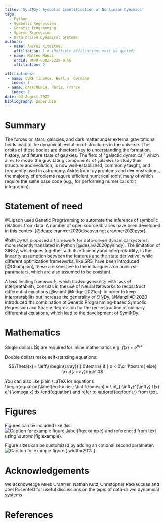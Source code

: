 ```yaml
---
title: 'SynINDy: Symbolic Identification of Nonlinear Dynamics'
tags:
  - Python
  - Symbolic Regression
  - Genetic Programming
  - Sparse Regression
  - Data-driven Dynamical Systems
authors:
  - name: Andrei Kitaitsev
    affiliation: 1 # (Multiple affiliations must be quoted)
  - name: Matteo Manzi
    orcid: 0000-0002-5229-0746
    affiliation: 2

affiliations:
 - name: CURE finance, Berlin, Germany
   index: 1
 - name: DATACRUNCH, Paris, France
   index: 2
date: 04 August 2022
bibliography: paper.bib
---
```


# Summary

The forces on stars, galaxies, and dark matter under external gravitational
fields lead to the dynamical evolution of structures in the universe. The orbits
of these bodies are therefore key to understanding the formation, history, and
future state of galaxies. The field of "galactic dynamics," which aims to model
the gravitating components of galaxies to study their structure and evolution,
is now well-established, commonly taught, and frequently used in astronomy.
Aside from toy problems and demonstrations, the majority of problems require
efficient numerical tools, many of which require the same base code (e.g., for
performing numerical orbit integration).

# Statement of need

@Lipson used Genetic Programming to automate the inference of symbolic relations from data.
A number of open source libraries have been developed in this context
[@deap; cranmer2020discovering; cranmer2020pysr].

@SINDy101 proposed a framework for data-driven dynamical systems, more recently
translated in Python [@desilva2020pysindy]. The limitation of SINDy, which goes together 
with its efficiency and interpretability, is the linearity assumption between the features 
and the state derivative: while different optimization frameworks, like SR3, 
have been introduced [@Champion], these are sensitive to the initial 
guess on nonlinear parameters, which are also assumed to be constant.

A less limiting framework, which trades generality with lack of interpretability,
consists in the use of Neural Networks to reconstruct differential equations [@sciml; @kidger2021on]: in order to
keep interpretability but increase the generality of SINDy, @ManziIAC:2020 introduced the combination 
of Genetic Programming-based Symbolic Regression and Sparse Regression for the reconstruction of ordinary differential equations,
which lead to the development of SymINDy.
# Mathematics

Single dollars ($) are required for inline mathematics e.g. $f(x) = e^{\pi/x}$

Double dollars make self-standing equations:

$$\Theta(x) = \left\{\begin{array}{l}
0\textrm{ if } x < 0\cr
1\textrm{ else}
\end{array}\right.$$

You can also use plain \LaTeX for equations
\begin{equation}\label{eq:fourier}
\hat f(\omega) = \int_{-\infty}^{\infty} f(x) e^{i\omega x} dx
\end{equation}
and refer to \autoref{eq:fourier} from text.
# Figures

Figures can be included like this:
![Caption for example figure.\label{fig:example}](figure.png)
and referenced from text using \autoref{fig:example}.

Figure sizes can be customized by adding an optional second parameter:
![Caption for example figure.](figure.png){ width=20% }

# Acknowledgements

We acknowledge Miles Cranmer, Nathan Kutz, Christopher Rackauckas and Joel Rosenfeld for useful discussions on the topic of
data-driven dynamical systems.

# References